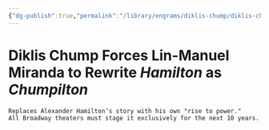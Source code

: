```yaml
---
{"dg-publish":true,"permalink":"/library/engrams/diklis-chump/diklis-chump-forces-lin-manuel-miranda-to-rewrite-hamilton-as-chumpilton/","tags":["DC/Bullying"]}
---
```


# Diklis Chump Forces Lin-Manuel Miranda to Rewrite *Hamilton* as *Chumpilton*
	Replaces Alexander Hamilton’s story with his own "rise to power."  
	All Broadway theaters must stage it exclusively for the next 10 years.
